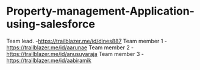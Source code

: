 # Property-management-Application-using-salesforce
Team lead.    -https://trailblazer.me/id/dines887
Team member 1 -https://trailblazer.me/id/aarunae
Team member 2 -https://trailblazer.me/id/anusuyaraja
Team member 3 -https://trailblazer.me/id/aabiramik
